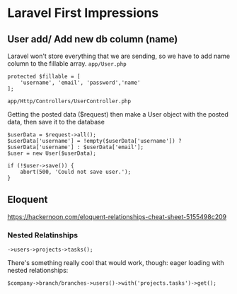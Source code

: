 # Laravel First Impressions

## User add/ Add new db column (name)
Laravel won't store everything that we are sending, so we have to add name column to the fillable array.
`app/User.php`

```
protected $fillable = [
    'username', 'email', 'password','name'
];
```

`app/Http/Controllers/UserController.php`

Getting the posted data ($request) then make a User object with the posted data, then save it to the database
```
$userData = $request->all();
$userData['username'] = !empty($userData['username']) ? $userData['username'] : $userData['email'];
$user = new User($userData);

if (!$user->save()) {
    abort(500, 'Could not save user.');
}
```


## Eloquent
https://hackernoon.com/eloquent-relationships-cheat-sheet-5155498c209

### Nested Relatinships
`->users->projects->tasks();`

There's something really cool that would work, though: eager loading with nested relationships:

`$company->branch/branches->users()->with('projects.tasks')->get();`
